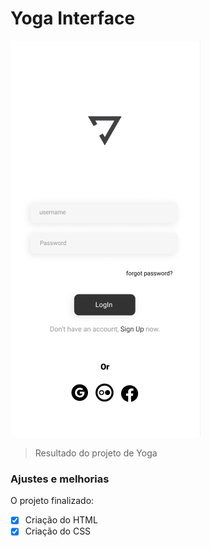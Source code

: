 # Yoga Interface



<img src="./assets/yoga-interface.png" alt="logo yoga">

> Resultado do projeto de Yoga

### Ajustes e melhorias

O projeto finalizado:

- [x] Criação do HTML
- [x] Criação do CSS